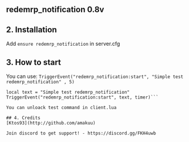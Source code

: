 ## redemrp_notification 0.8v

## 2. Installation

Add ```ensure redemrp_notification``` in server.cfg

## 3. How to start
You can use:
```TriggerEvent("redemrp_notification:start", "Simple test redemrp_notification" , 5)```

```local timer = 5 
local text = "Simple test redemrp_notification"
TriggerEvent("redemrp_notification:start", text, timer)```

You can unloack test command in client.lua

## 4. Credits
[Ktos93](http://github.com/amakuu)

Join discord to get support! - https://discord.gg/FKH4uwb
